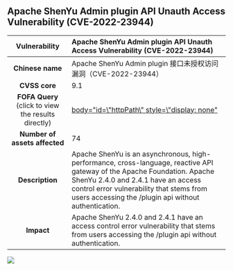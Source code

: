 ## Apache ShenYu Admin plugin API Unauth Access Vulnerability (CVE-2022-23944)

|   **Vulnerability**  | **Apache ShenYu Admin plugin API Unauth Access Vulnerability (CVE-2022-23944)**  |
| :----:   | :-----|
|  **Chinese name**  | Apache ShenYu Admin plugin 接口未授权访问漏洞（CVE-2022-23944） |
| **CVSS core**  | 9.1 |
| **FOFA Query**  (click to view the results directly)| [body="id=\\\"httpPath\\\" style=\\\"display: none"](https://fofa.info/result?qbase64=Ym9keT0iaWQ9XFxcImh0dHBQYXRoXFxcIiBzdHlsZT1cXFwiZGlzcGxheTogbm9uZSI%3D) |
| **Number of assets affected**  | 74 |
| **Description**  | Apache ShenYu is an asynchronous, high-performance, cross-language, reactive API gateway of the Apache Foundation. Apache ShenYu 2.4.0 and 2.4.1 have an access control error vulnerability that stems from users accessing the /plugin api without authentication. |
| **Impact** | Apache ShenYu 2.4.0 and 2.4.1 have an access control error vulnerability that stems from users accessing the /plugin api without authentication. |

![](https://s3.bmp.ovh/imgs/2023/04/07/7151dc2cc22bed37.gif)
